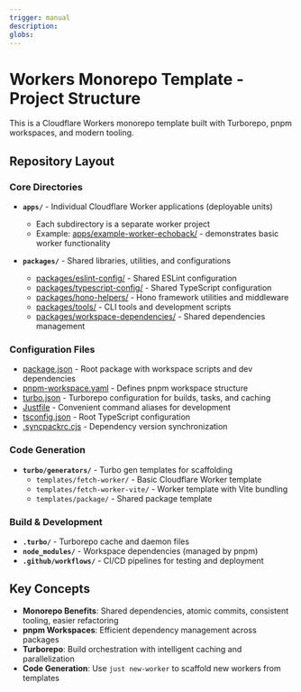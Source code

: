 ```yaml
---
trigger: manual
description:
globs:
---
```


# Workers Monorepo Template - Project Structure

This is a Cloudflare Workers monorepo template built with Turborepo, pnpm workspaces, and modern tooling.

## Repository Layout

### Core Directories

- **`apps/`** - Individual Cloudflare Worker applications (deployable units)

  - Each subdirectory is a separate worker project
  - Example: [apps/example-worker-echoback/](mdc:apps/example-worker-echoback/) - demonstrates basic worker functionality

- **`packages/`** - Shared libraries, utilities, and configurations
  - [packages/eslint-config/](mdc:packages/eslint-config/) - Shared ESLint configuration
  - [packages/typescript-config/](mdc:packages/typescript-config/) - Shared TypeScript configuration
  - [packages/hono-helpers/](mdc:packages/hono-helpers/) - Hono framework utilities and middleware
  - [packages/tools/](mdc:packages/tools/) - CLI tools and development scripts
  - [packages/workspace-dependencies/](mdc:packages/workspace-dependencies/) - Shared dependencies management

### Configuration Files

- [package.json](mdc:package.json) - Root package with workspace scripts and dev dependencies
- [pnpm-workspace.yaml](mdc:pnpm-workspace.yaml) - Defines pnpm workspace structure
- [turbo.json](mdc:turbo.json) - Turborepo configuration for builds, tasks, and caching
- [Justfile](mdc:Justfile) - Convenient command aliases for development
- [tsconfig.json](mdc:tsconfig.json) - Root TypeScript configuration
- [.syncpackrc.cjs](mdc:.syncpackrc.cjs) - Dependency version synchronization

### Code Generation

- **`turbo/generators/`** - Turbo gen templates for scaffolding
  - `templates/fetch-worker/` - Basic Cloudflare Worker template
  - `templates/fetch-worker-vite/` - Worker template with Vite bundling
  - `templates/package/` - Shared package template

### Build & Development

- **`.turbo/`** - Turborepo cache and daemon files
- **`node_modules/`** - Workspace dependencies (managed by pnpm)
- **`.github/workflows/`** - CI/CD pipelines for testing and deployment

## Key Concepts

- **Monorepo Benefits**: Shared dependencies, atomic commits, consistent tooling, easier refactoring
- **pnpm Workspaces**: Efficient dependency management across packages
- **Turborepo**: Build orchestration with intelligent caching and parallelization
- **Code Generation**: Use `just new-worker` to scaffold new workers from templates
